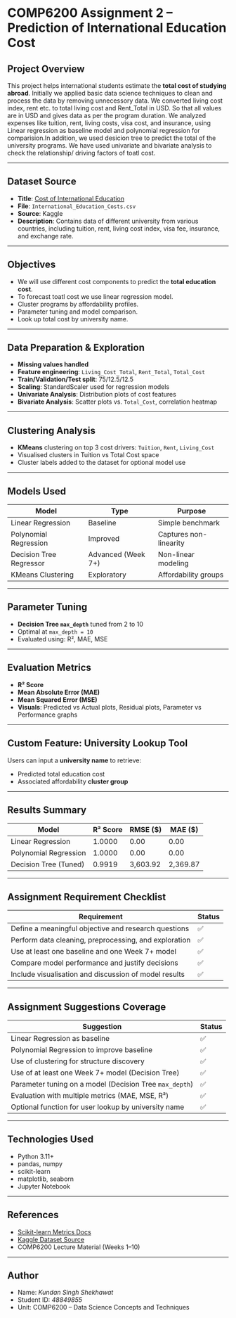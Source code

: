 # COMP6200 Assignment 2 – Prediction of International Education Cost

## Project Overview

This project helps international students estimate the **total cost of studying abroad**. Initially we applied basic data science techniques to clean and process the data by removing unnecessory data. We converted living cost index, rent etc. to total living cost and Rent_Total in USD. So that all values are in USD and gives data as per the program duration. We analyzed expenses like tuition, rent, living costs, visa cost, and insurance, using Linear regression as baseline model and polynomial regression for comparision.In addition, we used desicion tree to predict the total of the university programs. We have used univariate and bivariate analysis to check the relationship/ driving factors of toatl cost.

---

## Dataset Source

- **Title**: [Cost of International Education](https://www.kaggle.com/datasets/adilshamim8/cost-of-international-education/data)
- **File**: `International_Education_Costs.csv`
- **Source**: Kaggle
- **Description**: Contains data of different university from various countries, including tuition, rent, living cost index, visa fee, insurance, and exchange rate.

---

## Objectives

- We will use different cost components to predict the **total education cost**.
- To forecast toatl cost we use linear regression model.
- Cluster programs by affordability profiles.
- Parameter tuning and model comparison.
- Look up total cost by university name.

---

## Data Preparation & Exploration

- **Missing values handled**
- **Feature engineering**: `Living_Cost_Total`, `Rent_Total`, `Total_Cost`
- **Train/Validation/Test split**: 75/12.5/12.5
- **Scaling**: StandardScaler used for regression models
- **Univariate Analysis**: Distribution plots of cost features
- **Bivariate Analysis**: Scatter plots vs. `Total_Cost`, correlation heatmap

---

## Clustering Analysis

- **KMeans** clustering on top 3 cost drivers: `Tuition`, `Rent`, `Living_Cost`
- Visualised clusters in Tuition vs Total Cost space
- Cluster labels added to the dataset for optional model use

---

## Models Used

| Model                    | Type        | Purpose           |
|--------------------------|-------------|-------------------|
| Linear Regression         | Baseline    | Simple benchmark  |
| Polynomial Regression     | Improved    | Captures non-linearity |
| Decision Tree Regressor  | Advanced (Week 7+) | Non-linear modeling |
| KMeans Clustering         | Exploratory | Affordability groups |

---

## Parameter Tuning

- **Decision Tree `max_depth`** tuned from 2 to 10
- Optimal at `max_depth = 10`
- Evaluated using: R², MAE, MSE

---

## Evaluation Metrics

- **R² Score**
- **Mean Absolute Error (MAE)**
- **Mean Squared Error (MSE)**
- **Visuals**: Predicted vs Actual plots, Residual plots, Parameter vs Performance graphs

---

## Custom Feature: University Lookup Tool

Users can input a **university name** to retrieve:
- Predicted total education cost
- Associated affordability **cluster group**

---

## Results Summary

| Model               | R² Score | RMSE ($) | MAE ($) |
|---------------------|----------|----------|---------|
| Linear Regression   | 1.0000   | 0.00     | 0.00    |
| Polynomial Regression | 1.0000 | 0.00     | 0.00    |
| Decision Tree (Tuned) | 0.9919 | 3,603.92 | 2,369.87 |

---

## Assignment Requirement Checklist

| Requirement                                                | Status |
|-------------------------------------------------------------|--------|
| Define a meaningful objective and research questions        | ✅     |
| Perform data cleaning, preprocessing, and exploration       | ✅     |
| Use at least one baseline and one Week 7+ model             | ✅     |
| Compare model performance and justify decisions             | ✅     |
| Include visualisation and discussion of model results       | ✅     |

---

## Assignment Suggestions Coverage

| Suggestion                                                                 | Status |
|----------------------------------------------------------------------------|--------|
| Linear Regression as baseline                                              | ✅     |
| Polynomial Regression to improve baseline                                 | ✅     |
| Use of clustering for structure discovery                                 | ✅     |
| Use of at least one Week 7+ model (Decision Tree)                         | ✅     |
| Parameter tuning on a model (Decision Tree `max_depth`)                  | ✅     |
| Evaluation with multiple metrics (MAE, MSE, R²)                            | ✅     |
| Optional function for user lookup by university name                      | ✅     |

---

## Technologies Used

- Python 3.11+
- pandas, numpy
- scikit-learn
- matplotlib, seaborn
- Jupyter Notebook

---

## References

- [Scikit-learn Metrics Docs](https://scikit-learn.org/stable/modules/model_evaluation.html)
- [Kaggle Dataset Source](https://www.kaggle.com/datasets/adilshamim8/cost-of-international-education/data)
- COMP6200 Lecture Material (Weeks 1–10)

---

## Author

- Name: *Kundan Singh Shekhawat*
- Student ID: *48849855*
- Unit: COMP6200 – Data Science Concepts and Techniques

